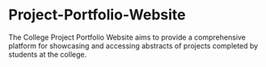 # Project-Portfolio-Website
The College Project Portfolio Website aims to provide a comprehensive platform for showcasing and accessing abstracts of projects completed by students at the college.
